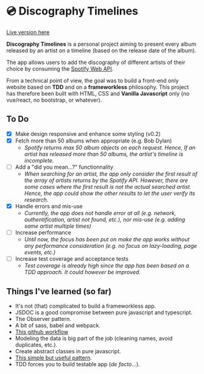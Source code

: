 # 💿 Discography Timelines

[Live version here](https://disco-timelines.web.app/)

**Discography Timelines** is a personal project aiming to
present every album released by an artist on a timeline (based on the
release date of the album).

The app allows users to add the discography of different artists of
their choice by consuming the [Spotify Web API](https://developer.spotify.com/documentation/web-api/).

From a technical point of view, the goal was to build a front-end only
website based on **TDD** and on a **frameworkless** philosophy. This project has therefore been built with HTML, CSS and **Vanilla Javascript** only (no vue/react, no bootstrap, or whatever).

## To Do

- [x] Make design responsive and enhance some styling (v0.2)
- [x] Fetch more than 50 albums when appropriate (e.g. Bob Dylan)
  - _Spotify returns max 50 album objects on each request. Hence, If an artist has released more than 50 albums, the artist's timeline is incomplete._
- [ ] Add a "did you mean...?" functionnality
  - _When searching for an artist, the app only consider the first result of the array of artists returns by the Spotify API. However, there are some cases where the first result is not the actual searched artist. Hence, the app could show the other results to let the user verify its research._
- [x] Handle errors and mis-use
  - _Currently, the app does not handle error at all (e.g. network, authentification, artist not found, etc.), nor mis-use (e.g. adding same artist multiple times)_
- [ ] Increase performance
  - _Until now, the focus has been put on make the app works without any performance consideration (e.g. no focus on lazy-loading, page events, etc.)_
- [ ] Increase test coverage and acceptance tests
  - _Test coverage is already high since the app has been based on a TDD approach. It could however be improved._

## Things I've learned (so far)

- It's not (that) complicated to build a frameworkless app.
- JSDOC is a good compromise between pure javascript and typescript.
- The Observer pattern.
- A bit of sass, babel and webpack.
- [This github workflow](https://nvie.com/posts/a-successful-git-branching-model/)
- Modeling the data is big part of the job (cleaning names, avoid duplicates, etc.).
- Create abstract classes in pure javascript.
- [This simple but useful pattern](https://kyleshevlin.com/how-to-write-your-own-javascript-dom-element-factory).
- TDD forces you to build testable app (_de facto_...).
